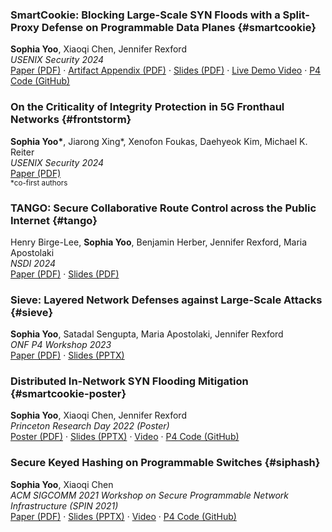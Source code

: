 ### SmartCookie: Blocking Large-Scale SYN Floods with a Split-Proxy Defense on Programmable Data Planes {#smartcookie}
**Sophia Yoo**, Xiaoqi Chen, Jennifer Rexford  
*USENIX Security 2024*  
<a href="/documents/SmartCookie_Paper_USENIXSec24.pdf" target="_blank" rel="noopener">Paper (PDF)</a> · 
<a href="/documents/SmartCookie_Artifact_USENIXSec24.pdf" target="_blank" rel="noopener">Artifact Appendix (PDF)</a> · 
<a href="/documents/SmartCookie_Slides_USENIXSec24.pdf" target="_blank" rel="noopener">Slides (PDF)</a> · 
<a href="https://www.youtube.com/embed/oNi_4wCo9Gg?si=2YLaf0dpxxprv_WW" target="_blank" rel="noopener">Live Demo Video</a> · 
<a href="https://github.com/Princeton-Cabernet/p4-projects/tree/master/SmartCookie" target="_blank" rel="noopener">P4 Code (GitHub)</a>



### On the Criticality of Integrity Protection in 5G Fronthaul Networks {#frontstorm}
**Sophia Yoo\***, Jiarong Xing\*, Xenofon Foukas, Daehyeok Kim, Michael K. Reiter  
*USENIX Security 2024*  
<a href="/documents/FronthaulSecurity_Paper_USENIXSec24.pdf" target="_blank" rel="noopener">Paper (PDF)</a>
<br><small>*co-first authors</small>



### TANGO: Secure Collaborative Route Control across the Public Internet {#tango}
Henry Birge-Lee, **Sophia Yoo**, Benjamin Herber, Jennifer Rexford, Maria Apostolaki  
*NSDI 2024*  
<a href="/documents/Tango_Paper_NSDI24.pdf" target="_blank" rel="noopener">Paper (PDF)</a> · 
<a href="/documents/Tango_Slides_NSDI24.pdf" target="_blank" rel="noopener">Slides (PDF)</a>


### Sieve: Layered Network Defenses against Large-Scale Attacks {#sieve}
**Sophia Yoo**, Satadal Sengupta, Maria Apostolaki, Jennifer Rexford  
*ONF P4 Workshop 2023*  
<a href="/documents/Sieve_Paper_P4Workshop23.pdf" target="_blank" rel="noopener">Paper (PDF)</a> · 
<a href="/documents/Sieve_Slides_P4Workshop23.pptx" target="_blank" rel="noopener">Slides (PPTX)</a>



### Distributed In-Network SYN Flooding Mitigation {#smartcookie-poster}
**Sophia Yoo**, Xiaoqi Chen, Jennifer Rexford  
*Princeton Research Day 2022 (Poster)*  
<a href="/documents/SmartCookie_Poster_Princeton22.pdf" target="_blank" rel="noopener">Poster (PDF)</a> · 
<a href="/documents/SmartCookie_Slides_Princeton22.pptx" target="_blank" rel="noopener">Slides (PPTX)</a> · 
<a href="https://www.youtube.com/embed/wRDvL_lwB9M?si=jndpA4al-mpTkYRh" target="_blank" rel="noopener">Video</a> · 
<a href="https://github.com/Princeton-Cabernet/p4-projects/tree/master/SmartCookie" target="_blank" rel="noopener">P4 Code (GitHub)</a>


### Secure Keyed Hashing on Programmable Switches {#siphash}
**Sophia Yoo**, Xiaoqi Chen  
*ACM SIGCOMM 2021 Workshop on Secure Programmable Network Infrastructure (SPIN 2021)*  
<a href="/documents/SipID_Paper_SPIN21.pdf" target="_blank" rel="noopener">Paper (PDF)</a> · 
<a href="/documents/SipID_Slides_SPIN21.pptx" target="_blank" rel="noopener">Slides (PPTX)</a> · 
<a href="https://www.youtube.com/embed/Zf-_XKFngJ8" target="_blank" rel="noopener">Video</a> · 
<a href="https://github.com/Princeton-Cabernet/p4-projects/tree/master/SipHash-tofino" target="_blank" rel="noopener">P4 Code (GitHub)</a>


